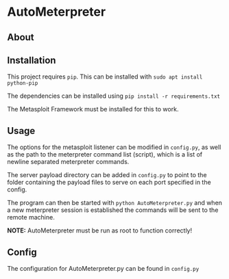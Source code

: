 # AutoMeterpreter

## About

## Installation
This project requires `pip`. This can be installed with
`sudo apt install python-pip`

The dependencies can be installed using
`pip install -r requirements.txt`

The Metasploit Framework must be installed for this to work.

## Usage
The options for the metasploit listener can be modified in `config.py`, as well as the path to the meterpreter command list (script), which is a list of newline separated meterpreter commands.

The server payload directory can be added in `config.py` to point to the folder containing the payload files to serve on each port specified in the config.

The program can then be started with `python AutoMeterpreter.py` and when a new meterpreter session is established the commands will be sent to the remote machine.

**NOTE:** AutoMeterpreter must be run as root to function correctly!

## Config
The configuration for AutoMeterpreter.py can be found in `config.py`
